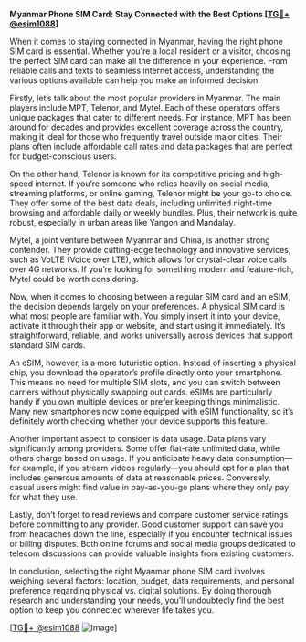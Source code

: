 **Myanmar Phone SIM Card: Stay Connected with the Best Options [[TG💪+ @esim1088](https://t.me/s/esim1088)]**

When it comes to staying connected in Myanmar, having the right phone SIM card is essential. Whether you're a local resident or a visitor, choosing the perfect SIM card can make all the difference in your experience. From reliable calls and texts to seamless internet access, understanding the various options available can help you make an informed decision.

Firstly, let’s talk about the most popular providers in Myanmar. The main players include MPT, Telenor, and Mytel. Each of these operators offers unique packages that cater to different needs. For instance, MPT has been around for decades and provides excellent coverage across the country, making it ideal for those who frequently travel outside major cities. Their plans often include affordable call rates and data packages that are perfect for budget-conscious users.

On the other hand, Telenor is known for its competitive pricing and high-speed internet. If you’re someone who relies heavily on social media, streaming platforms, or online gaming, Telenor might be your go-to choice. They offer some of the best data deals, including unlimited night-time browsing and affordable daily or weekly bundles. Plus, their network is quite robust, especially in urban areas like Yangon and Mandalay.

Mytel, a joint venture between Myanmar and China, is another strong contender. They provide cutting-edge technology and innovative services, such as VoLTE (Voice over LTE), which allows for crystal-clear voice calls over 4G networks. If you’re looking for something modern and feature-rich, Mytel could be worth considering.

Now, when it comes to choosing between a regular SIM card and an eSIM, the decision depends largely on your preferences. A physical SIM card is what most people are familiar with. You simply insert it into your device, activate it through their app or website, and start using it immediately. It’s straightforward, reliable, and works universally across devices that support standard SIM cards.

An eSIM, however, is a more futuristic option. Instead of inserting a physical chip, you download the operator’s profile directly onto your smartphone. This means no need for multiple SIM slots, and you can switch between carriers without physically swapping out cards. eSIMs are particularly handy if you own multiple devices or prefer keeping things minimalistic. Many new smartphones now come equipped with eSIM functionality, so it’s definitely worth checking whether your device supports this feature.

Another important aspect to consider is data usage. Data plans vary significantly among providers. Some offer flat-rate unlimited data, while others charge based on usage. If you anticipate heavy data consumption—for example, if you stream videos regularly—you should opt for a plan that includes generous amounts of data at reasonable prices. Conversely, casual users might find value in pay-as-you-go plans where they only pay for what they use.

Lastly, don’t forget to read reviews and compare customer service ratings before committing to any provider. Good customer support can save you from headaches down the line, especially if you encounter technical issues or billing disputes. Both online forums and social media groups dedicated to telecom discussions can provide valuable insights from existing customers.

In conclusion, selecting the right Myanmar phone SIM card involves weighing several factors: location, budget, data requirements, and personal preference regarding physical vs. digital solutions. By doing thorough research and understanding your needs, you’ll undoubtedly find the best option to keep you connected wherever life takes you.

[[TG💪+ @esim1088](https://t.me/s/esim1088) ![Image](https://i.postimg.cc/Y0z9fWf4/image.png)]